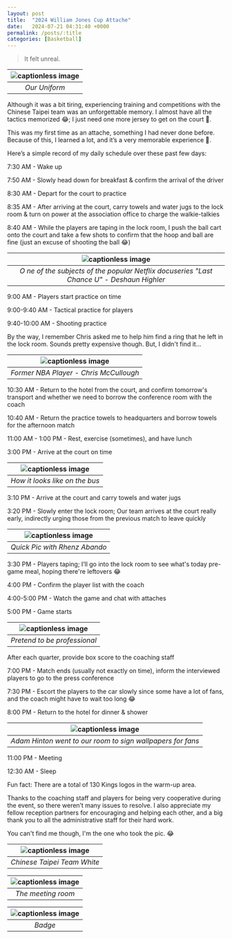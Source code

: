 ```yaml
---
layout: post
title:  "2024 William Jones Cup Attache"
date:   2024-07-21 04:31:40 +0000
permalink: /posts/:title
categories: [Basketball]
---
```


> It felt unreal.

| ![captionless image](/assets/jones_cup/IMG_0249.JPG)|
|:--:| 
| *Our Uniform* |

Although it was a bit tiring, experiencing training and competitions with the Chinese Taipei team was an unforgettable memory. I almost have all the tactics memorized 😂; I just need one more jersey to get on the court 🤣.

This was my first time as an attache, something I had never done before. Because of this, I learned a lot, and it’s a very memorable experience 🏀.

Here’s a simple record of my daily schedule over these past few days:

7:30 AM - Wake up

7:50 AM - Slowly head down for breakfast & confirm the arrival of the driver

8:30 AM - Depart for the court to practice

8:35 AM - After arriving at the court, carry towels and water jugs to the lock room & turn on power at the association office to charge the walkie-talkies

8:40 AM - While the players are taping in the lock room, I push the ball cart onto the court and take a few shots to confirm that the hoop and ball are fine (just an excuse of shooting the ball 😂)

| ![captionless image](/assets/jones_cup/IMG_0263.JPG)|
|:--:| 
| *O ne of the subjects of the popular Netflix docuseries "Last Chance U"  - Deshaun Highler* |

9:00 AM - Players start practice on time

9:00-9:40 AM - Tactical practice for players

9:40-10:00 AM - Shooting practice

By the way, I remember Chris asked me to help him find a ring that he left in the lock room. Sounds pretty expensive though. But, I didn't find it...

| ![captionless image](/assets/jones_cup/IMG_0222.JPG)|
|:--:| 
| *Former NBA Player - Chris McCullough* |


10:30 AM - Return to the hotel from the court, and confirm tomorrow's transport and whether we need to borrow the conference room with the coach

10:40 AM - Return the practice towels to headquarters and borrow towels for the afternoon match

11:00 AM - 1:00 PM - Rest, exercise (sometimes), and have lunch

3:00 PM - Arrive at the court on time

| ![captionless image](/assets/jones_cup/fans.JPG)|
|:--:| 
| *How it looks like on the bus* |


3:10 PM - Arrive at the court and carry towels and water jugs

3:20 PM - Slowly enter the lock room; Our team arrives at the court really early, indirectly urging those from the previous match to leave quickly

| ![captionless image](/assets/jones_cup/IMG_0289.JPG)|
|:--:| 
| *Quick Pic with Rhenz Abando* |

3:30 PM - Players taping; I’ll go into the lock room to see what's today pre-game meal, hoping there're leftovers 😂

4:00 PM - Confirm the player list with the coach

4:00-5:00 PM - Watch the game and chat with attaches

5:00 PM - Game starts

| ![captionless image](/assets/jones_cup/IMG_0274.jpg)|
|:--:| 
| *Pretend to be professional* |

After each quarter, provide box score to the coaching staff

7:00 PM - Match ends (usually not exactly on time), inform the interviewed players to go to the press conference

7:30 PM - Escort the players to the car slowly since some have a lot of fans, and the coach might have to wait too long 😂

8:00 PM - Return to the hotel for dinner & shower

| ![captionless image](/assets/jones_cup/IMG_0269.JPG)|
|:--:| 
| *Adam Hinton went to our room to sign wallpapers for fans* |

11:00 PM - Meeting

12:30 AM - Sleep

Fun fact: There are a total of 130 Kings logos in the warm-up area.


Thanks to the coaching staff and players for being very cooperative during the event, so there weren’t many issues to resolve. I also appreciate my fellow reception partners for encouraging and helping each other, and a big thank you to all the administrative staff for their hard work.

You can't find me though, I'm the one who took the pic. 😂

| ![captionless image](/assets/jones_cup/IMG_0293.JPG)|
|:--:| 
| *Chinese Taipei Team White* |


| ![captionless image](/assets/jones_cup/IMG_0301.JPG)|
|:--:| 
| *The meeting room* |

| ![captionless image](/assets/jones_cup/IMG_0326.JPG)|
|:--:| 
| *Badge* |